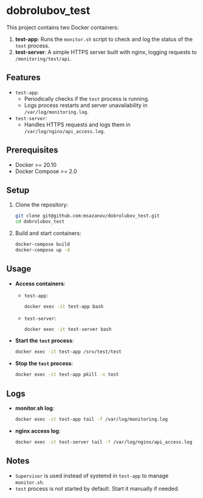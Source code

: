 
# dobrolubov_test

This project contains two Docker containers:
1. **test-app**: Runs the `monitor.sh` script to check and log the status of the `test` process.
2. **test-server**: A simple HTTPS server built with nginx, logging requests to `/monitoring/test/api`.

## Features
- `test-app`:
  - Periodically checks if the `test` process is running.
  - Logs process restarts and server unavailability in `/var/log/monitoring.log`.
- `test-server`:
  - Handles HTTPS requests and logs them in `/var/log/nginx/api_access.log`.

## Prerequisites
- Docker >= 20.10
- Docker Compose >= 2.0

## Setup
1. Clone the repository:
   ```bash
   git clone git@github.com:msazanov/dobrolubov_test.git
   cd dobrolubov_test
   ```
2. Build and start containers:
   ```bash
   docker-compose build
   docker-compose up -d
   ```

## Usage
- **Access containers**:
  - `test-app`:
    ```bash
    docker exec -it test-app bash
    ```
  - `test-server`:
    ```bash
    docker exec -it test-server bash
    ```

- **Start the `test` process**:
  ```bash
  docker exec -it test-app /srv/test/test
  ```

- **Stop the `test` process**:
  ```bash
  docker exec -it test-app pkill -x test
  ```

## Logs
- **monitor.sh log**:
  ```bash
  docker exec -it test-app tail -f /var/log/monitoring.log
  ```
- **nginx access log**:
  ```bash
  docker exec -it test-server tail -f /var/log/nginx/api_access.log
  ```

## Notes
- `Supervisor` is used instead of systemd in `test-app` to manage `monitor.sh`.
- `test` process is not started by default. Start it manually if needed.
